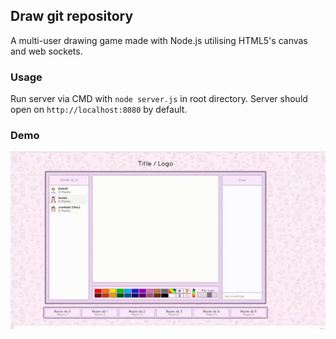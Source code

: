 ## Draw git repository
A multi-user drawing game made with Node.js utilising HTML5's canvas and web sockets.

### Usage
Run server via CMD with ```node server.js``` in root directory. Server should open on ```http://localhost:8080``` by default.

### Demo
![](demo.gif)
